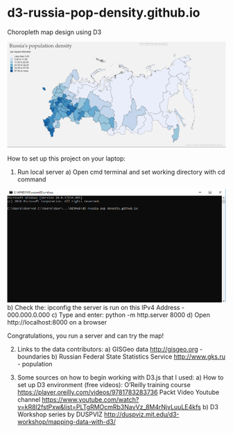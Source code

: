 # d3-russia-pop-density.github.io
Choropleth map design using D3

<img src="readme/example.gif" />

How to set up this project on your laptop:

1. Run local server
a) Open cmd terminal and set working directory with cd command
  <img src="readme/terminal.png" />
b) Check the: ipconfig
  the server is run on this IPv4 Address - 000.000.0.000
c) Type and enter: python -m http.server 8000
d) Open http://localhost:8000 on a browser
  
  Congratulations, you run a server and can try the map!
  
  
2. Links to the data contributors:
a) GISGeo data http://gisgeo.org - boundaries
b) Russian Federal State Statistics Service http://www.gks.ru - population
    

3. Some sources on how to begin working with D3.js that I used:
a) How to set up D3 environment (free videos):
O’Reilly training course
https://player.oreilly.com/videos/9781783283736
Packt Video Youtube channel
https://www.youtube.com/watch?v=kR8l2fstPxw&list=PLTgRMOcmRb3NavVz_8M4rNjvLuuLE4kfs
b) D3 Workshop series by DUSPVIZ
http://duspviz.mit.edu/d3-workshop/mapping-data-with-d3/
